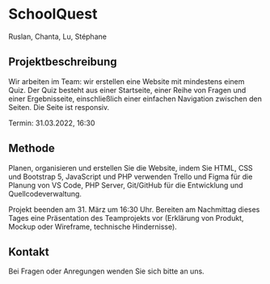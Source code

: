 # SchoolQuest
Ruslan, Chanta, Lu, Stéphane



## Projektbeschreibung

Wir arbeiten im Team: wir erstellen eine Website mit mindestens einem Quiz. Der Quiz besteht aus einer Startseite, einer Reihe von Fragen und einer Ergebnisseite, einschließlich einer einfachen Navigation zwischen den Seiten. Die Seite ist responsiv.

Termin: 31.03.2022, 16:30



## Methode

Planen, organisieren und erstellen Sie die Website, indem Sie HTML, CSS und Bootstrap 5, JavaScript und PHP verwenden Trello und Figma für die Planung von VS Code, PHP Server, Git/GitHub für die Entwicklung und Quellcodeverwaltung.

Projekt beenden am 31. März um 16:30 Uhr. Bereiten am Nachmittag dieses Tages eine Präsentation des Teamprojekts vor (Erklärung von Produkt, Mockup oder Wireframe, technische Hindernisse). 



## Kontakt

Bei Fragen oder Anregungen wenden Sie sich bitte an uns.
